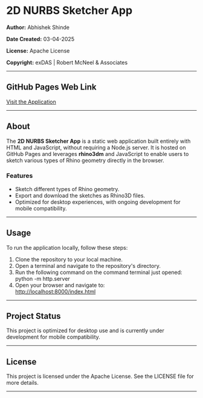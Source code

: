 # 2D NURBS Sketcher App

**Author:** Abhishek Shinde  

**Date Created:** 03-04-2025

**License:** Apache License  

**Copyright:** exDAS | Robert McNeel & Associates  

---

## GitHub Pages Web Link  
[Visit the Application](https://inquisitiveas.github.io/2DNurbsketcherApp/)

---

## **About**

The **2D NURBS Sketcher App** is a static web application built entirely with HTML and JavaScript, without requiring a Node.js server. It is hosted on GitHub Pages and leverages **rhino3dm** and JavaScript to enable users to sketch various types of Rhino geometry directly in the browser. 

### **Features**
- Sketch different types of Rhino geometry.
- Export and download the sketches as Rhino3D files.
- Optimized for desktop experiences, with ongoing development for mobile compatibility.

---

## **Usage**

To run the application locally, follow these steps:

1. Clone the repository to your local machine.
2. Open a terminal and navigate to the repository's directory.
3. Run the following command on the command terminal just opened: python -m http.server 
4. Open your browser and navigate to:  
   [http://localhost:8000/index.html](http://localhost:8000/index.html)

---

## **Project Status**

This project is optimized for desktop use and is currently under development for mobile compatibility.

---

## **License**

This project is licensed under the Apache License. See the LICENSE file for more details.

---

